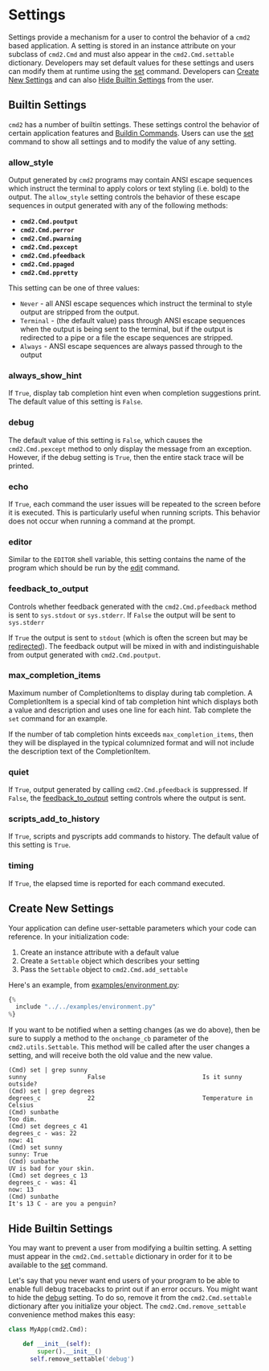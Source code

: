 # Settings

Settings provide a mechanism for a user to control the behavior of a `cmd2` based application. A
setting is stored in an instance attribute on your subclass of `cmd2.Cmd` and must also appear in
the `cmd2.Cmd.settable` dictionary. Developers may set default values for these settings and users
can modify them at runtime using the [set](./builtin_commands.md#set) command. Developers can
[Create New Settings](#create-new-settings) and can also
[Hide Builtin Settings](#hide-builtin-settings) from the user.

## Builtin Settings

`cmd2` has a number of builtin settings. These settings control the behavior of certain application
features and [Buildin Commands](./builtin_commands.md). Users can use the
[set](./builtin_commands.md#set) command to show all settings and to modify the value of any
setting.

### allow_style

Output generated by `cmd2` programs may contain ANSI escape sequences which instruct the terminal to
apply colors or text styling (i.e. bold) to the output. The `allow_style` setting controls the
behavior of these escape sequences in output generated with any of the following methods:

- **`cmd2.Cmd.poutput`**
- **`cmd2.Cmd.perror`**
- **`cmd2.Cmd.pwarning`**
- **`cmd2.Cmd.pexcept`**
- **`cmd2.Cmd.pfeedback`**
- **`cmd2.Cmd.ppaged`**
- **`cmd2.Cmd.ppretty`**

This setting can be one of three values:

- `Never` - all ANSI escape sequences which instruct the terminal to style output are stripped from
  the output.
- `Terminal` - (the default value) pass through ANSI escape sequences when the output is being sent
  to the terminal, but if the output is redirected to a pipe or a file the escape sequences are
  stripped.
- `Always` - ANSI escape sequences are always passed through to the output

### always_show_hint

If `True`, display tab completion hint even when completion suggestions print. The default value of
this setting is `False`.

### debug

The default value of this setting is `False`, which causes the `cmd2.Cmd.pexcept` method to only
display the message from an exception. However, if the debug setting is `True`, then the entire
stack trace will be printed.

### echo

If `True`, each command the user issues will be repeated to the screen before it is executed. This
is particularly useful when running scripts. This behavior does not occur when running a command at
the prompt.

### editor

Similar to the `EDITOR` shell variable, this setting contains the name of the program which should
be run by the [edit](./builtin_commands.md#edit) command.

### feedback_to_output

Controls whether feedback generated with the `cmd2.Cmd.pfeedback` method is sent to `sys.stdout` or
`sys.stderr`. If `False` the output will be sent to `sys.stderr`

If `True` the output is sent to `stdout` (which is often the screen but may be
[redirected](./redirection.md#output-redirection-and-pipes)). The feedback output will be mixed in
with and indistinguishable from output generated with `cmd2.Cmd.poutput`.

### max_completion_items

Maximum number of CompletionItems to display during tab completion. A CompletionItem is a special
kind of tab completion hint which displays both a value and description and uses one line for each
hint. Tab complete the `set` command for an example.

If the number of tab completion hints exceeds `max_completion_items`, then they will be displayed in
the typical columnized format and will not include the description text of the CompletionItem.

### quiet

If `True`, output generated by calling `cmd2.Cmd.pfeedback` is suppressed. If `False`, the
[feedback_to_output](#feedback_to_output) setting controls where the output is sent.

### scripts_add_to_history

If `True`, scripts and pyscripts add commands to history. The default value of this setting is
`True`.

### timing

If `True`, the elapsed time is reported for each command executed.

## Create New Settings

Your application can define user-settable parameters which your code can reference. In your
initialization code:

1.  Create an instance attribute with a default value
1.  Create a `Settable` object which describes your setting
1.  Pass the `Settable` object to `cmd2.Cmd.add_settable`

Here's an example, from
[examples/environment.py](https://github.com/python-cmd2/cmd2/blob/master/examples/environment.py):

```py
{%
  include "../../examples/environment.py"
%}
```

If you want to be notified when a setting changes (as we do above), then be sure to supply a method
to the `onchange_cb` parameter of the `cmd2.utils.Settable`. This method will be called after the
user changes a setting, and will receive both the old value and the new value.

```text
(Cmd) set | grep sunny
sunny                 False                           Is it sunny outside?
(Cmd) set | grep degrees
degrees_c             22                              Temperature in Celsius
(Cmd) sunbathe
Too dim.
(Cmd) set degrees_c 41
degrees_c - was: 22
now: 41
(Cmd) set sunny
sunny: True
(Cmd) sunbathe
UV is bad for your skin.
(Cmd) set degrees_c 13
degrees_c - was: 41
now: 13
(Cmd) sunbathe
It's 13 C - are you a penguin?
```

## Hide Builtin Settings

You may want to prevent a user from modifying a builtin setting. A setting must appear in the
`cmd2.Cmd.settable` dictionary in order for it to be available to the
[set](./builtin_commands.md#set) command.

Let's say that you never want end users of your program to be able to enable full debug tracebacks
to print out if an error occurs. You might want to hide the [debug](#debug) setting. To do so,
remove it from the `cmd2.Cmd.settable` dictionary after you initialize your object. The
`cmd2.Cmd.remove_settable` convenience method makes this easy:

```py
class MyApp(cmd2.Cmd):

    def __init__(self):
        super().__init__()
      self.remove_settable('debug')
```
